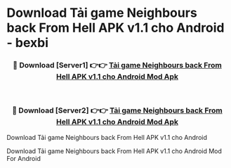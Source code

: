 # Download Tải game Neighbours back From Hell APK v1.1 cho Android - bexbi


<div align="center">
<h3>🔴 Download [Server1] 👉👉 <a href="https://apk-comot.site?title=Tải_game_Neighbours_back_From_Hell_APK_v1.1_cho_Android">Tải game Neighbours back From Hell APK v1.1 cho Android Mod Apk</a></h3><br>
<h3>🔴 Download [Server2] 👉👉 <a href="https://apk-comot.site?title=Tải_game_Neighbours_back_From_Hell_APK_v1.1_cho_Android">Tải game Neighbours back From Hell APK v1.1 cho Android Mod Apk</a></h3>
</div>



Download Tải game Neighbours back From Hell APK v1.1 cho Android 

Download Tải game Neighbours back From Hell APK v1.1 cho Android Mod For Android